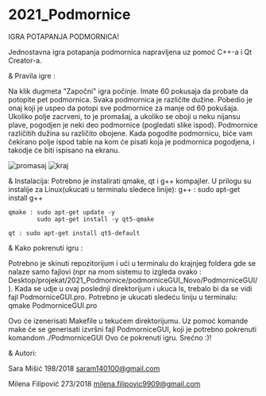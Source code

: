 # 2021_Podmornice

IGRA POTAPANJA PODMORNICA!

Jednostavna igra potapanja podmornica napravljena uz pomoć C++-a i Qt Creator-a.

& Pravila igre :


Na klik dugmeta "Započni" igra počinje. Imate 60 pokusaja da probate da potopite pet podmornica. Svaka podmornica je različite dužine.
Pobedio je onaj koji je uspeo da potopi sve podmornice za manje od 60 pokušaja. Ukoliko polje zacrveni, to je promašaj, a ukoliko se oboji
u neku nijansu plave, pogodjen je neki deo podmornice (pogledati slike ispod). Podmornice različitih dužina su različito obojene.
Kada pogodite podmornicu, biće vam čekirano polje ispod table na kom će pisati koja je podmornica pogodjena, i takodje će biti ispisano na ekranu.

![promasaj](https://user-images.githubusercontent.com/80061142/118697771-f044e800-b80f-11eb-9f6f-eda00db432b5.jpeg)
![kraj](https://user-images.githubusercontent.com/80061142/118697777-f1761500-b80f-11eb-8e19-266e7ed09d9f.jpeg)




& Instalacija:
  Potrebno je instalirati qmake, qt i g++ kompajler. U prilogu su instalije za Linux(ukucati u terminalu sledece linije):
    g++ :  sudo apt-get install g++ 
    
    qmake : sudo apt-get update -y
            sudo apt-get install -y qt5-qmake
            
    qt : sudo apt-get install qt5-default
    
    
& Kako pokrenuti igru : 
   
   Potrebno je skinuti repozitorijum i ući u terminalu do krajnjeg foldera gde se nalaze samo fajlovi
   (npr na mom sistemu to izgleda ovako : Desktop/projekat/2021_Podmornice/podmorniceGUI_Novo/PodmorniceGUI/).
   Kada se udje u ovaj poslednji direktorijum i ukuca ls, trebalo bi da se vidi fajl PodmorniceGUI.pro.
   Potrebno je ukucati sledeću liniju u terminalu: qmake PodmorniceGUI.pro
   
   Ovo će izenerisati Makefile u tekućem
   direktorijumu. Uz pomoć komande make će se generisati izvršni fajl PodmorniceGUI, koji je potrebno pokrenuti komandom ./PodmorniceGUI
   Ovo će pokrenuti igru. Srećno :)!
  



& Autori:

Sara Mišić 198/2018 
saram140100@gmail.com

Milena Filipović 273/2018
milena.filipovic9909@gmail.com

